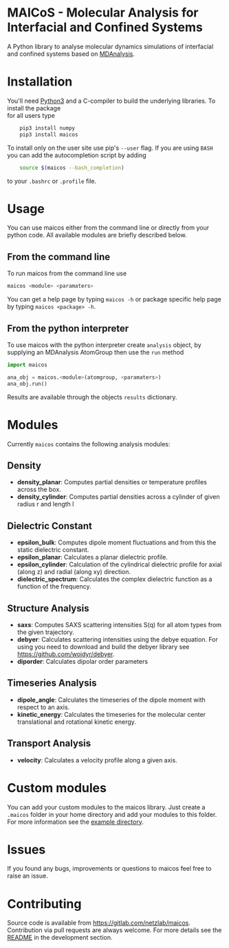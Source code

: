 # MAICoS - Molecular Analysis for Interfacial and Confined Systems

A Python library to analyse molecular dynamics simulations of
interfacial and confined systems based on
[MDAnalysis](https://www.mdanalysis.org).

# Installation

You'll need [Python3](https://www.python.org) and a C-compiler to build the
underlying libraries. To install the package  
for all users type

```sh
    pip3 install numpy
    pip3 install maicos
```

To install only on the user site use pip's `--user` flag.
If you are using `BASH` you can add the autocompletion script
by adding

```sh
    source $(maicos --bash_completion)
```

to your `.bashrc` or `.profile` file.

# Usage

You can use maicos either from the command line or directly from your python
code. All available modules are briefly described below.

## From the command line

To run maicos from the command line use

```sh
maicos <module> <paramaters>
```

You can get a help page by typing `maicos -h` or package specific help page
by typing `maicos <package> -h`.

## From the python interpreter

To use maicos with the python interpreter create `analysis` object,
by supplying an MDAnalysis AtomGroup then use the `run` method

```python
import maicos

ana_obj = maicos.<module>(atomgroup, <paramaters>)
ana_obj.run()
```

Results are available through the objects `results` dictionary.

# Modules

Currently `maicos` contains the following analysis modules:

## Density
* **density_planar**: Computes partial densities or temperature profiles across the box.
* **density_cylinder**: Computes partial densities across a cylinder of given radius r and length l

## Dielectric Constant

* **epsilon_bulk**: Computes dipole moment fluctuations and from this the static dielectric constant.
* **epsilon_planar**: Calculates a planar dielectric profile.
* **epsilon_cylinder**: Calculation of the cylindrical dielectric profile for axial (along z) and radial (along xy) direction.
* **dielectric_spectrum**: Calculates the complex dielectric function as a function of the frequency.

## Structure Analysis

* **saxs**: Computes SAXS scattering intensities S(q) for all atom types from the given trajectory.
* **debyer**: Calculates scattering intensities using the debye equation. For using you need to download and build the debyer library see <https://github.com/wojdyr/debyer>.
* **diporder**: Calculates dipolar order parameters

## Timeseries Analysis

* **dipole_angle**: Calculates the timeseries of the dipole moment with respect to an axis.
* **kinetic_energy**: Calculates the timeseries for the molecular center translational and rotational kinetic energy.

## Transport Analysis

* **velocity**: Calculates a velocity profile along a given axis.

# Custom modules

You can add your custom modules to the maicos library. Just create a
`.maicos` folder in your home directory and add your modules to this folder.
For more information see the [example directory](https://gitlab.com/netzlab/maicos/-/tree/develop/examples).

# Issues

If you found any bugs, improvements or questions to maicos feel free to raise an
issue.

# Contributing

Source code is available from https://gitlab.com/netzlab/maicos.
Contribution via pull requests are always welcome.
For more details see the [README](https://gitlab.com/netzlab/maicos/-/tree/develop/developer) in the development section.
